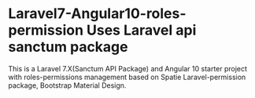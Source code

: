 # Laravel7-Angular10-roles-permission Uses Laravel api sanctum package
This is a Laravel 7.X(Sanctum API Package) and Angular 10 starter project with roles-permissions management based on Spatie Laravel-permission package, Bootstrap Material Design.

